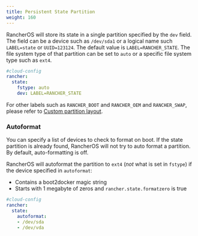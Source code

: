 ```yaml
---
title: Persistent State Partition
weight: 160
---
```


RancherOS will store its state in a single partition specified by the `dev` field.  The field can be a device such as `/dev/sda1` or a logical name such `LABEL=state` or `UUID=123124`.  The default value is `LABEL=RANCHER_STATE`.  The file system type of that partition can be set to `auto` or a specific file system type such as `ext4`.

```yaml
#cloud-config
rancher:
  state:
    fstype: auto
    dev: LABEL=RANCHER_STATE
```

For other labels such as `RANCHER_BOOT` and `RANCHER_OEM` and `RANCHER_SWAP`, please refer to [Custom partition layout]({{<baseurl>}}/os/v1.x/en/about/custom-partition-layout/).

### Autoformat

You can specify a list of devices to check to format on boot. If the state partition is already found, RancherOS will not try to auto format a partition. By default, auto-formatting is off.

RancherOS will autoformat the partition to `ext4` (_not_ what is set in `fstype`) if the device specified in `autoformat`:

* Contains a boot2docker magic string
* Starts with 1 megabyte of zeros and `rancher.state.formatzero` is true


```yaml
#cloud-config
rancher:
  state:
    autoformat:
    - /dev/sda
    - /dev/vda
```
